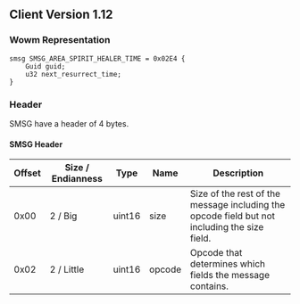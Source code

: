 ## Client Version 1.12

### Wowm Representation
```rust,ignore
smsg SMSG_AREA_SPIRIT_HEALER_TIME = 0x02E4 {
    Guid guid;    
    u32 next_resurrect_time;    
}

```
### Header
SMSG have a header of 4 bytes.

#### SMSG Header
| Offset | Size / Endianness | Type   | Name   | Description |
| ------ | ----------------- | ------ | ------ | ----------- |
| 0x00   | 2 / Big           | uint16 | size   | Size of the rest of the message including the opcode field but not including the size field.|
| 0x02   | 2 / Little        | uint16 | opcode | Opcode that determines which fields the message contains.|
